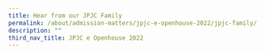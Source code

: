 ```yaml
---
title: Hear from our JPJC Family
permalink: /about/admission-matters/jpjc-e-openhouse-2022/jpjc-family/
description: ""
third_nav_title: JPJC e Openhouse 2022
---
```

